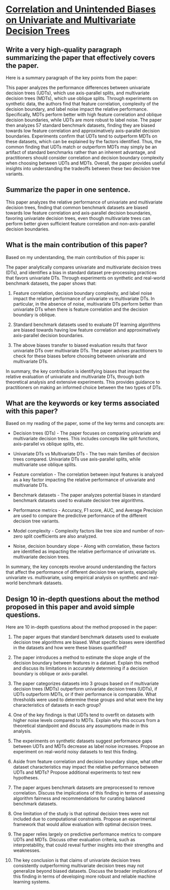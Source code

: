 # [Correlation and Unintended Biases on Univariate and Multivariate   Decision Trees](https://arxiv.org/abs/2312.01884)

## Write a very high-quality paragraph summarizing the paper that effectively covers the paper.

 Here is a summary paragraph of the key points from the paper:

This paper analyzes the performance differences between univariate decision trees (UDTs), which use axis-parallel splits, and multivariate decision trees (MDTs), which use oblique splits. Through experiments on synthetic data, the authors find that feature correlation, complexity of the decision boundary, and label noise impact the relative performance. Specifically, MDTs perform better with high feature correlation and oblique decision boundaries, while UDTs are more robust to label noise. The paper then analyzes 57 standard benchmark datasets, finding they are biased towards low feature correlation and approximatively axis-parallel decision boundaries. Experiments confirm that UDTs tend to outperform MDTs on these datasets, which can be explained by the factors identified. Thus, the common finding that UDTs match or outperform MDTs may simply be an artifact of standard benchmarks rather than an inherent advantage, and practitioners should consider correlation and decision boundary complexity when choosing between UDTs and MDTs. Overall, the paper provides useful insights into understanding the tradeoffs between these two decision tree variants.


## Summarize the paper in one sentence.

 This paper analyzes the relative performance of univariate and multivariate decision trees, finding that common benchmark datasets are biased towards low feature correlation and axis-parallel decision boundaries, favoring univariate decision trees, even though multivariate trees can perform better given sufficient feature correlation and non-axis-parallel decision boundaries.


## What is the main contribution of this paper?

 Based on my understanding, the main contribution of this paper is:

The paper analytically compares univariate and multivariate decision trees (DTs), and identifies a bias in standard dataset pre-processing practices that favors univariate DTs. Through experiments on synthetic and real-world benchmark datasets, the paper shows that:

1) Feature correlation, decision boundary complexity, and label noise impact the relative performance of univariate vs multivariate DTs. In particular, in the absence of noise, multivariate DTs perform better than univariate DTs when there is feature correlation and the decision boundary is oblique. 

2) Standard benchmark datasets used to evaluate DT learning algorithms are biased towards having low feature correlation and approximatively axis-parallel decision boundaries.

3) The above biases transfer to biased evaluation results that favor univariate DTs over multivariate DTs. The paper advises practitioners to check for these biases before choosing between univariate and multivariate DTs.

In summary, the key contribution is identifying biases that impact the relative evaluation of univariate and multivariate DTs, through both theoretical analysis and extensive experiments. This provides guidance to practitioners on making an informed choice between the two types of DTs.


## What are the keywords or key terms associated with this paper?

 Based on my reading of the paper, some of the key terms and concepts are:

- Decision trees (DTs) - The paper focuses on comparing univariate and multivariate decision trees. This includes concepts like split functions, axis-parallel vs oblique splits, etc.

- Univariate DTs vs Multivariate DTs - The two main families of decision trees compared. Univariate DTs use axis-parallel splits, while multivariate use oblique splits. 

- Feature correlation - The correlation between input features is analyzed as a key factor impacting the relative performance of univariate and multivariate DTs.

- Benchmark datasets - The paper analyzes potential biases in standard benchmark datasets used to evaluate decision tree algorithms.

- Performance metrics - Accuracy, F1 score, AUC, and Average Precision are used to compare the predictive performance of the different decision tree variants. 

- Model complexity - Complexity factors like tree size and number of non-zero split coefficients are also analyzed.

- Noise, decision boundary slope - Along with correlation, these factors are identified as impacting the relative performance of univariate vs. multivariate decision trees.

In summary, the key concepts revolve around understanding the factors that affect the performance of different decision tree variants, especially univariate vs. multivariate, using empirical analysis on synthetic and real-world benchmark datasets.


## Design 10 in-depth questions about the method proposed in this paper and avoid simple questions.

 Here are 10 in-depth questions about the method proposed in the paper:

1. The paper argues that standard benchmark datasets used to evaluate decision tree algorithms are biased. What specific biases were identified in the datasets and how were these biases quantified?

2. The paper introduces a method to estimate the slope angle of the decision boundary between features in a dataset. Explain this method and discuss its limitations in accurately determining if a decision boundary is oblique or axis-parallel. 

3. The paper categorizes datasets into 3 groups based on if multivariate decision trees (MDTs) outperform univariate decision trees (UDTs), if UDTs outperform MDTs, or if their performance is comparable. What thresholds were used to determine these groups and what were the key characteristics of datasets in each group?

4. One of the key findings is that UDTs tend to overfit on datasets with higher noise levels compared to MDTs. Explain why this occurs from a theoretical standpoint and discuss any assumptions made in this analysis.  

5. The experiments on synthetic datasets suggest performance gaps between UDTs and MDTs decrease as label noise increases. Propose an experiment on real-world noisy datasets to test this finding.  

6. Aside from feature correlation and decision boundary slope, what other dataset characteristics may impact the relative performance between UDTs and MDTs? Propose additional experiments to test new hypotheses.

7. The paper argues benchmark datasets are preprocessed to remove correlation. Discuss the implications of this finding in terms of assessing algorithm fairness and recommendations for curating balanced benchmark datasets.  

8. One limitation of the study is that optimal decision trees were not included due to computational constraints. Propose an experimental framework that would allow evaluation with optimal decision trees.

9. The paper relies largely on predictive performance metrics to compare UDTs and MDTs. Discuss other evaluation criteria, such as interpretability, that could reveal further insights into their strengths and weaknesses.

10. The key conclusion is that claims of univariate decision trees consistently outperforming multivariate decision trees may not generalize beyond biased datasets. Discuss the broader implications of this finding in terms of developing more robust and reliable machine learning systems.
